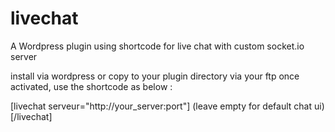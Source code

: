 # livechat
A Wordpress plugin using shortcode for live chat with custom socket.io server

install via wordpress or copy to your plugin directory via your ftp
once activated, use the shortcode as below :

\[livechat serveur="http://your_server:port"\] (leave empty for default chat ui) \[/livechat\]


